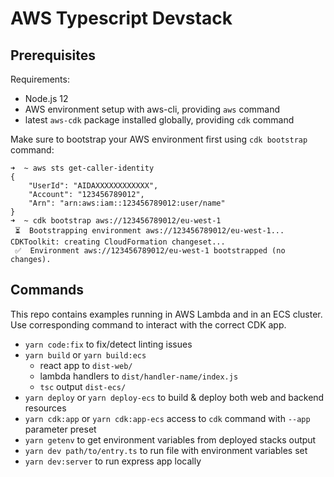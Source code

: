 # AWS Typescript Devstack

## Prerequisites

Requirements:

- Node.js 12
- AWS environment setup with aws-cli, providing `aws` command
- latest `aws-cdk` package installed globally, providing `cdk` command

Make sure to bootstrap your AWS environment first using `cdk bootstrap` command:
```
➜  ~ aws sts get-caller-identity
{
    "UserId": "AIDAXXXXXXXXXXXX",
    "Account": "123456789012",
    "Arn": "arn:aws:iam::123456789012:user/name"
}
➜  ~ cdk bootstrap aws://123456789012/eu-west-1
 ⏳  Bootstrapping environment aws://123456789012/eu-west-1...
CDKToolkit: creating CloudFormation changeset...
 ✅  Environment aws://123456789012/eu-west-1 bootstrapped (no changes).
```

## Commands

This repo contains examples running in AWS Lambda and in an ECS cluster. 
Use corresponding command to interact with the correct CDK app.

* `yarn code:fix` to fix/detect linting issues
* `yarn build` or `yarn build:ecs`
   * react app to `dist-web/`
   * lambda handlers to `dist/handler-name/index.js`
   * `tsc` output `dist-ecs/`
* `yarn deploy` or `yarn deploy-ecs` to build & deploy both web and backend resources
* `yarn cdk:app` or `yarn cdk:app-ecs` access to `cdk` command with `--app` parameter preset
* `yarn getenv` to get environment variables from deployed stacks output
* `yarn dev path/to/entry.ts` to run file with environment variables set
* `yarn dev:server` to run express app locally
